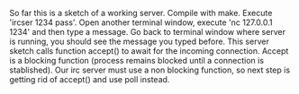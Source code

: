 So far this is a sketch of a working server. Compile with make. Execute 'ircser 1234 pass'. Open another terminal window, execute 'nc 127.0.0.1 1234' and then type a message. Go back to terminal window where server is running, you should see the message you typed before.
This server sketch calls function accept() to await for the incoming connection. Accept is a blocking function (process remains blocked until a connection is stablished). Our irc server must use a non blocking function, so next step is getting rid of accept() and use poll instead.
